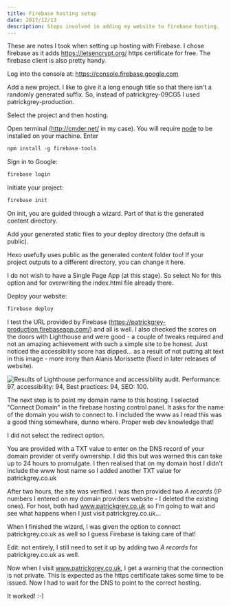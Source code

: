 ```yaml
---
title: Firebase hosting setup
date: 2017/12/13
description: Steps involved in adding my website to firebase hosting.
---
```

These are notes I took when setting up hosting with Firebase. I chose firebase as it adds https://letsencrypt.org/ https certificate for free. The firebase client is also pretty handy.

Log into the console at: https://console.firebase.google.com

Add a new project. I like to give it a long enough title so that there isn't a randomly generated suffix. So, instead of patrickgrey-09CG5 I used patrickgrey-production.

Select the project and then hosting.

Open terminal (http://cmder.net/ in my case). You will require [node](https://nodejs.org/) to be installed on your machine. Enter
```javascript
npm install -g firebase-tools
```
Sign in to Google:
```javascript
firebase login
```
Initiate your project:
```javascript
firebase init
```
On init, you are guided through a wizard. Part of that is the generated content directory.

Add your generated static files to your deploy directory (the default is public).

Hexo usefully uses public as the generated content folder too! If your project outputs to a different directory, you can change it here.

I do not wish to have a Single Page App (at this stage). So select No for this option and for overwriting the index.html file already there.

Deploy your website:
```javascript
firebase deploy
```
I test the URL provided by Firebase (https://patrickgrey-production.firebaseapp.com/) and all is well. I also checked the scores on the doors with Lighthouse and were good - a couple of tweaks required and not an amazing achievement with such a simple site to be honest. Just noticed the accessibility score has dipped... as a result of not putting alt text in this image - more irony than Alanis Morissette (fixed in later releases of website).

<img class="pg-image-post-full pg-image-post-border" style="max-width:593px;" src="/2017/12/firebase-hosting/hosted-lighthouse-audit.gif" alt="Results of Lighthouse performance and accessibility audit. Performance: 97, accessibility: 94, Best practices: 94, SEO: 100.">

The next step is to point my domain name to this hosting. I selected "Connect Domain" in the firebase hosting control panel. It asks for the name of the domain you wish to connect to. I included the www as I read this was a good thing somewhere, dunno where. Proper web dev knowledge that!

I did not select the redirect option.

You are provided with a TXT value to enter on the DNS record of your domain provider ot verify ownership. I did this but was warned this can take up to 24 hours to promulgate. I then realised that on my domain host I didn't include the www host name so I added another TXT value for patrickgrey.co.uk

After two hours, the site was verified. I was then provided two *A records* (IP numbers I entered on my domain providers website - I deleted the existing ones). For host, both had www.patrickgrey.co.uk so I'm going to wait and see what happens when I just visit patrickgrey.co.uk...

When I finished the wizard, I was given the option to connect patrickgrey.co.uk as well so I guess Firebase is taking care of that!

Edit: not entirely, I still need to set it up by adding two *A records* for patrickgrey.co.uk as well.

Now when I visit www.patrickgrey.co.uk, I get a warning that the connection is not private. This is expected as the https certificate takes some time to be issued. Now I had to wait for the DNS to point to the correct hosting. 

It worked! :-)